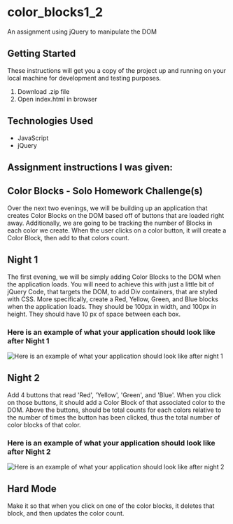 # color_blocks1_2

An assignment using jQuery to manipulate the DOM

## Getting Started

These instructions will get you a copy of the project up and running on your local machine for development and testing purposes.

1. Download .zip file
2. Open index.html in browser

## Technologies Used

- JavaScript
- jQuery

## Assignment instructions I was given:

## Color Blocks - Solo Homework Challenge(s)
Over the next two evenings, we will be building up an application that creates Color Blocks on the DOM based off of buttons that are loaded right away. Additionally, we are going to be tracking the number of Blocks in each color we create. When the user clicks on a color button, it will create a Color Block, then add to that colors count.

## Night 1
The first evening, we will be simply adding Color Blocks to the DOM when the application loads. You will need to achieve this with just a little bit of jQuery Code, that targets the DOM, to add Div containers, that are styled with CSS. More specifically, create a Red, Yellow, Green, and Blue blocks when the application loads. They should be 100px in width, and 100px in height. They should have 10 px of space between each box. 

### Here is an example of what your application should look like after Night 1

![Here is an example of what your application should look like after night 1](http://i.imgur.com/TRhp9w1.png)

## Night 2 
Add 4 buttons that read 'Red', 'Yellow', 'Green', and 'Blue'. When you click on those buttons, it should add a Color Block of that associated color to the DOM. Above the buttons, should be total counts for each colors relative to the number of times the button has been clicked, thus the total number of color blocks of that color.

### Here is an example of what your application should look like after Night 2

![Here is an example of what your application should look like after night 2](http://i.imgur.com/ChOIEjW.png)

## Hard Mode
Make it so that when you click on one of the color blocks, it deletes that block, and then updates the color count.
